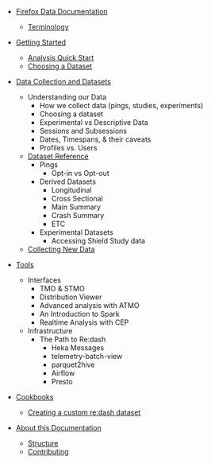 * [Firefox Data Documentation](README.md)
  * [Terminology](concepts/terminology.md)
* [Getting Started](concepts/getting_started.adoc)
  * [Analysis Quick Start](concepts/analysis_intro.adoc)
  * [Choosing a Dataset](concepts/choosing_a_dataset.md)
* [Data Collection and Datasets](datasets/README.adoc)
  * Understanding our Data
    * How we collect data (pings, studies, experiments)
    * Choosing a dataset
    * Experimental vs Descriptive Data
    * Sessions and Subsessions
    * Dates, Timespans, & their caveats
    * Profiles vs. Users
  * [Dataset Reference](datasets/reference.md)
    * Pings
      * Opt-in vs Opt-out
    * Derived Datasets
      * Longitudinal
      * Cross Sectional
      * Main Summary
      * Crash Summary
      * ETC
    * Experimental Datasets
      * Accessing Shield Study data
  * [Collecting New Data](datasets/new_data.md)
* [Tools](tools/README.adoc)
  * Interfaces
    * TMO & STMO
    * Distribution Viewer
    * Advanced analysis with ATMO
    * An Introduction to Spark
    * Realtime Analysis with CEP
  * Infrastructure
    * The Path to Re:dash
      * Heka Messages
      * telemetry-batch-view
      * parquet2hive
      * Airflow
      * Presto
* [Cookbooks](cookbooks/README.adoc)
  * [Creating a custom re:dash dataset](cookbooks/create_a_dataset.adoc)


* [About this Documentation](meta/README.md)
  * [Structure](meta/structure.md)
  * [Contributing](meta/contributing.md)
